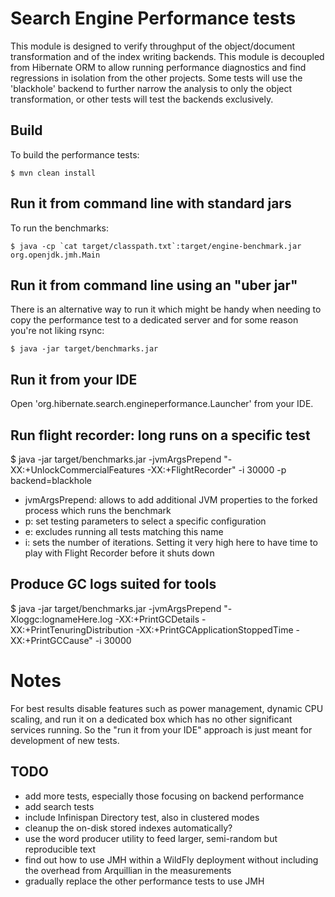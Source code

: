 # Search Engine Performance tests

This module is designed to verify throughput of the object/document transformation and
of the index writing backends.
This module is decoupled from Hibernate ORM to allow running performance diagnostics
and find regressions in isolation from the other projects.
Some tests will use the 'blackhole' backend to further narrow the analysis to only
the object transformation, or other tests will test the backends exclusively.


## Build

To build the performance tests:

    $ mvn clean install


## Run it from command line with standard jars

To run the benchmarks:

    $ java -cp `cat target/classpath.txt`:target/engine-benchmark.jar org.openjdk.jmh.Main


## Run it from command line using an "uber jar"

There is an alternative way to run it which might be handy when needing to copy the
performance test to a dedicated server and for some reason you're not liking rsync:

    $ java -jar target/benchmarks.jar


## Run it from your IDE

Open 'org.hibernate.search.engineperformance.Launcher' from your IDE.


## Run flight recorder: long runs on a specific test

   $ java -jar target/benchmarks.jar -jvmArgsPrepend "-XX:+UnlockCommercialFeatures -XX:+FlightRecorder" -i 30000 -p backend=blackhole

 - jvmArgsPrepend: allows to add additional JVM properties to the forked process which runs the benchmark
 - p: set testing parameters to select a specific configuration
 - e: excludes running all tests matching this name
 - i: sets the number of iterations. Setting it very high here to have time to play with Flight Recorder before it shuts down


## Produce GC logs suited for tools

   $ java -jar target/benchmarks.jar -jvmArgsPrepend "-Xloggc:lognameHere.log -XX:+PrintGCDetails -XX:+PrintTenuringDistribution -XX:+PrintGCApplicationStoppedTime -XX:+PrintGCCause" -i 30000


# Notes

For best results disable features such as power management, dynamic CPU scaling,
and run it on a dedicated box which has no other significant services running.
So the "run it from your IDE" approach is just meant for development of new tests.


## TODO

- add more tests, especially those focusing on backend performance
- add search tests
- include Infinispan Directory test, also in clustered modes
- cleanup the on-disk stored indexes automatically?
- use the word producer utility to feed larger, semi-random but reproducible text
- find out how to use JMH within a WildFly deployment without including the overhead from Arquillian in the measurements
- gradually replace the other performance tests to use JMH

